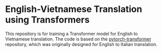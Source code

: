 # English-Vietnamese Translation using Transformers
This repository is for training a Transformer model for English to Vietnamese translation. The code is based on the [pytorch-transformer](https://github.com/hkproj/pytorch-transformer) repository, which was originally designed for English to Italian translation.